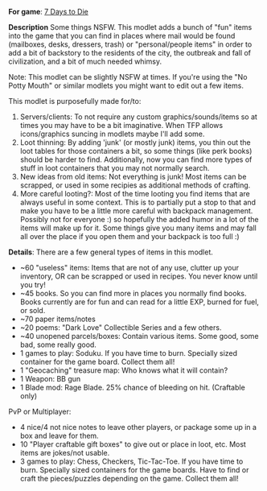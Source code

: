**For game**: [7 Days to Die](https://7daystodie.com)

**Description**
Some things NSFW. This modlet adds a bunch of "fun" items into the game that you can find in places where mail would be found (mailboxes, desks, dressers, trash) or "personal/people items" in order to add a bit of backstory to the residents of the city, the outbreak and fall of civilization, and a bit of much needed whimsy.

Note: This modlet can be slightly NSFW at times. If you're using the "No Potty Mouth" or similar modlets you might want to edit out a few items.

This modlet is purposefully made for/to:
1. Servers/clients: To not require any custom graphics/sounds/items so at times you may have to be a bit imaginative.  When TFP allows icons/graphics suncing in modlets maybe I'll add some.
2. Loot thinning: By adding 'junk' (or mostly junk) items, you thin out the loot tables for those containers a bit, so some things (like perk books) should be harder to find. Additionally, now you can find more types of stuff in loot containers that you may not normally search.
3. New ideas from old items: Not everything is junk!  Most items can be scrapped, or used in some recipies as additional methods of crafting.
4. More careful looting?: Most of the time looting you find items that are always useful in some context. This is to partially put a stop to that and make you have to be a little more careful with backpack management.  Possibly not for everyone :) so hopefully the added humor in a lot of the items will make up for it. Some things give you many items and may fall all over the place if you open them and your backpack is too full :)

**Details**: There are a few general types of items in this modlet.

- ~60 "useless" items: Items that are not of any use, clutter up your inventory, OR can be scrapped or used in recipes.  You never know until you try!
- ~45 books. So you can find more in places you normally find books. Books currently are for fun and can read for a little EXP, burned for fuel, or sold.
- ~70 paper items/notes
- ~20 poems: "Dark Love" Collectible Series and a few others.
- ~40 unopened parcels/boxes: Contain various items. Some good, some bad, some really good.
- 1 games to play: Soduku. If you have time to burn. Specially sized container for the game board. Collect them all!
- 1 "Geocaching" treasure map: Who knows what it will contain?
- 1 Weapon: BB gun
- 1 Blade mod: Rage Blade. 25% chance of bleeding on hit. (Craftable only)

PvP or Multiplayer:
- 4 nice/4 not nice notes to leave other players, or package some up in a box and leave for them.
- 10 "Player craftable gift boxes" to give out or place in loot, etc. Most items are jokes/not usable.
- 3 games to play: Chess, Checkers, Tic-Tac-Toe. If you have time to burn. Specially sized containers for the game boards. Have to find or craft the pieces/puzzles depending on the game. Collect them all!
